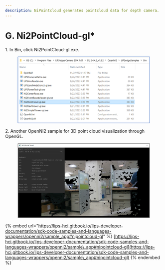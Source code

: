 ```yaml
---
description: NiPointcloud generates pointcloud data for depth camera.
---
```


# G. Ni2PointCloud-gl\*

1\.     In Bin, click Ni2PointCloud-gl.exe.

<figure><img src="../../.gitbook/assets/image (4).png" alt=""><figcaption></figcaption></figure>

&#x20;

2\.     Another OpenNI2 sample for 3D point cloud visualization through OpenGL.

<figure><img src="../../.gitbook/assets/image (3).png" alt=""><figcaption></figcaption></figure>

{% embed url="https://lips-hci.gitbook.io/lips-developer-documentation/sdk-code-samples-and-languages-wrappers/openni2/sample_app#nipointcloud-gl" %}
[https://lips-hci.gitbook.io/lips-developer-documentation/sdk-code-samples-and-languages-wrappers/openni2/sample\_app#nipointcloud-gl](https://lips-hci.gitbook.io/lips-developer-documentation/sdk-code-samples-and-languages-wrappers/openni2/sample\_app#nipointcloud-gl)
{% endembed %}
